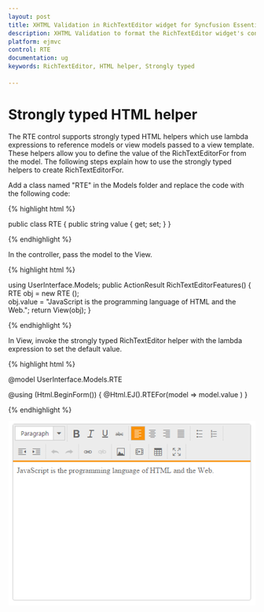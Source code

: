 ```yaml
---
layout: post
title: XHTML Validation in RichTextEditor widget for Syncfusion Essential ASP.NET MVC
description: XHTML Validation to format the RichTextEditor widget's content
platform: ejmvc
control: RTE
documentation: ug
keywords: RichTextEditor, HTML helper, Strongly typed

---
```

# Strongly typed HTML helper 

The RTE control supports strongly typed HTML helpers which use lambda expressions to reference models or view models passed to a view template. These helpers allow you to define the value of the RichTextEditorFor from the model. The following steps explain how to use the strongly typed helpers to create RichTextEditorFor.

Add a class named "RTE" in the Models folder and replace the code with the following code:

{% highlight html %}

public class RTE
{
    public string value { get; set; }
}

{% endhighlight %}

In the controller, pass the model to the View.

{% highlight html %}

using UserInterface.Models;
public ActionResult RichTextEditorFeatures()
{
    RTE obj = new RTE ();    
    obj.value = "JavaScript is the programming language of HTML and the Web.";
    return View(obj);
}

{% endhighlight %}

In View, invoke the strongly typed RichTextEditor helper with the lambda expression to set the default value.

{% highlight html %}

@model UserInterface.Models.RTE

@using (Html.BeginForm())
{ 
    @Html.EJ().RTEFor(model => model.value )
}

{% endhighlight %}

![](StronglytypedHTMLhelper_images/Strongly.png)

